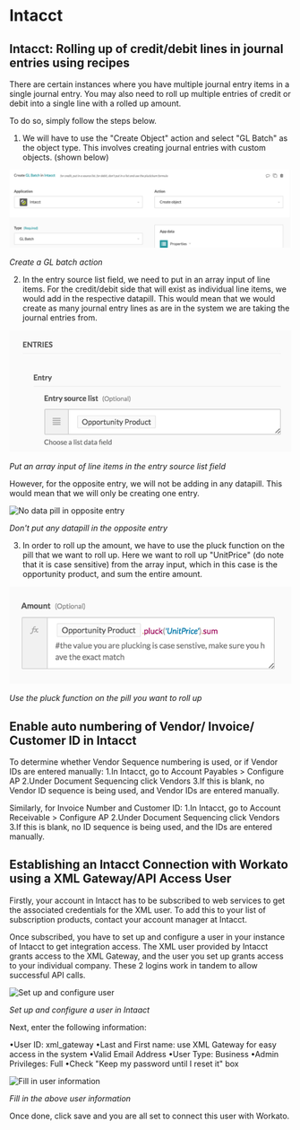 # Intacct


## Intacct: Rolling up of credit/debit lines in journal entries using recipes
There are certain instances where you have multiple journal entry items in a single journal entry. You may also need to roll up multiple entries of credit or debit into a single line with a rolled up amount.




To do so, simply follow the steps below. 


1. We will have to use the "Create Object" action and select "GL Batch" as the object type. This involves creating journal entries with custom objects. (shown below)

![Create GL batch action](/assets/images/connectors/intaact/create-GL-batch-action.png)

*Create a GL batch action*

2. In the entry source list field, we need to put in an array input of line items. For the credit/debit side that will exist as individual line items, we would add in the respective datapill. This would mean that we would create as many journal entry lines as are in the system we are taking the journal entries from.

![Put array in entry source list field](/assets/images/connectors/intaact/entry-source-list-field-array.png)

*Put an array input of line items in the entry source list field*

  However, for the opposite entry, we will not be adding in any datapill. This would mean that we will only be creating one entry. 

![No data pill in opposite entry](/assets/images/connectors/inaact/opposite-entry-blank.png)

*Don't put any datapill in the opposite entry*

3. In order to roll up the amount, we have to use the pluck function on the pill that we want to roll up. Here we want to roll up "UnitPrice" (do note that it is case sensitive) from the array input, which in this case is the opportunity product, and sum the entire amount.

![Pluck function on pill to be rolled up](/assets/images/connectors/intaact/pluck-function-on-pill.png)

*Use the pluck function on the pill you want to roll up*


## Enable auto numbering of Vendor/ Invoice/ Customer ID in Intacct 

To determine whether Vendor Sequence numbering is used, or if Vendor IDs are entered manually:
1.In Intacct, go to Account Payables > Configure AP 
2.Under Document Sequencing click Vendors 
3.If this is blank, no Vendor ID sequence is being used, and Vendor IDs are entered manually.

Similarly, for Invoice Number and Customer ID:
1.In Intacct, go to Account Receivable > Configure AP 
2.Under Document Sequencing click Vendors 
3.If this is blank, no ID sequence is being used, and the IDs are entered manually.


## Establishing an Intacct Connection with Workato using a XML Gateway/API Access User

Firstly, your account in Intacct has to be subscribed to web services to get the associated credentials for the XML user. To add this to your list of subscription products, contact your account manager at Intacct.

Once subscribed, you have to set up and configure a user in your instance of Intacct to get integration access. The XML user provided by Intacct grants access to the XML Gateway, and the user you set up grants access to your individual company. These 2 logins work in tandem to allow successful API calls. 

![Set up and configure user](/asset/images/connector/intaact/set-up-user.png)

*Set up and configure a user in Intaact*

Next, enter the following information:
  
•User ID: xml_gateway 
•Last and First name: use XML Gateway for easy access in the system
•Valid Email Address
•User Type: Business 
•Admin Privileges: Full 
•Check "Keep my password until I reset it" box

![Fill in user information](/asset/images/connector/intaact/fill-in-info.png)

*Fill in the above user information*

Once done, click save and you are all set to connect this user with Workato. 
